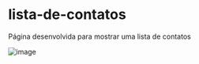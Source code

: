 # lista-de-contatos
Página desenvolvida para mostrar uma lista de contatos 

![image](https://github.com/aluappan/lista-de-contatos/assets/111388066/d047ad8e-eb54-4245-a026-c1dcdc457156)
